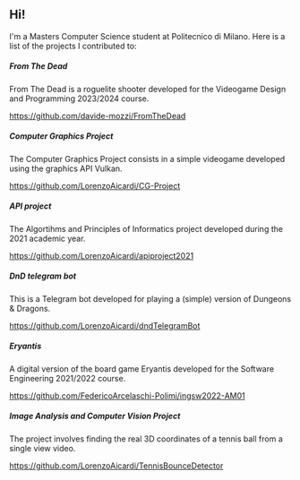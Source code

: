 ## Hi!

I'm a Masters Computer Science student at Politecnico di Milano. Here is a list of the projects I contributed to:

##### From The Dead
From The Dead is a roguelite shooter developed for the Videogame Design and Programming 2023/2024 course.

https://github.com/davide-mozzi/FromTheDead

##### Computer Graphics Project
The Computer Graphics Project consists in a simple videogame developed using the graphics API Vulkan.

https://github.com/LorenzoAicardi/CG-Project

##### API project
The Algortihms and Principles of Informatics project developed during the 2021 academic year.

https://github.com/LorenzoAicardi/apiproject2021

##### DnD telegram bot
This is a Telegram bot developed for playing a (simple) version of Dungeons & Dragons.

https://github.com/LorenzoAicardi/dndTelegramBot

##### Eryantis
A digital version of the board game Eryantis developed for the Software Engineering 2021/2022 course.

https://github.com/FedericoArcelaschi-Polimi/ingsw2022-AM01

##### Image Analysis and Computer Vision Project
The project involves finding the real 3D coordinates of a tennis ball from a single view video.

https://github.com/LorenzoAicardi/TennisBounceDetector
